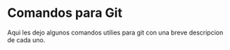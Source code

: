 # Comandos para Git
Aqui les dejo algunos comandos utilies para git con una breve descripcion de cada uno.
